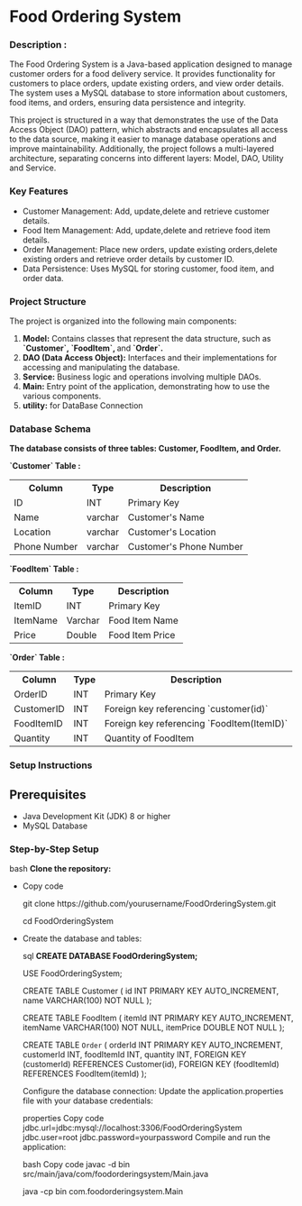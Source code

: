 # <h1>Food Ordering System</h1>

<h3><b>Description :</b></h3> 
<p>
The Food Ordering System is a Java-based application designed to manage customer orders for a food delivery service. It provides functionality for customers to place orders, update existing orders, and view order details. The system uses a MySQL database to store information about customers, food items, and orders, ensuring data persistence and integrity.
</p>
<p>
This project is structured in a way that demonstrates the use of the Data Access Object (DAO) pattern, which abstracts and encapsulates all access to the data source, making it easier to manage database operations and improve maintainability. Additionally, the project follows a multi-layered architecture, separating concerns into different layers: Model, DAO, Utility and Service.
</p>

<h3>Key Features</h3>
<ul>
<li>Customer Management: Add, update,delete and retrieve customer details.</li>
<li>Food Item Management: Add, update,delete and retrieve food item details.</li>
<li>Order Management: Place new orders, update existing orders,delete existing orders and retrieve order details by customer ID.</li>
<li>Data Persistence: Uses MySQL for storing customer, food item, and order data.</li>
</ul>

<h3>Project Structure</h3>
<b></b>The project is organized into the following main components:</b>

<ol>
<li><b>Model:</b> Contains classes that represent the data structure, such as <b>`Customer`, `FoodItem`, </b>and<b> `Order`.</b></li>
<li><b>DAO (Data Access Object):</b> Interfaces and their implementations for accessing and manipulating the database.</li>
<li><b>Service:</b> Business logic and operations involving multiple DAOs.</li>
<li><b>Main:</b> Entry point of the application, demonstrating how to use the various components.</li>
<li><b>utility:</b> for DataBase Connection </li>
</ol>

<h3>Database Schema</h3>
<b>The database consists of three tables: Customer, FoodItem, and Order.</b>
<br>
<p><b>`Customer` Table :</b></p>

<table>
<tr >
  <th>Column</th>
  <th>Type</th>
  <th>Description</th>
</tr>
<tr>
  <td>ID</td>
  <td>INT</td>
  <td>Primary Key</td>    
</tr>
<tr>
  <td>Name</td>
  <td>varchar</td>
  <td>Customer's Name</td>    
</tr>
<tr>
  <td>Location</td>
  <td>varchar</td>
  <td>Customer's Location</td>    
</tr>
<tr>
  <td>Phone Number</td>
  <td>varchar</td>
  <td>Customer's Phone Number</td>    
</tr>
  
</table>
<p><b>`FoodItem` Table :</b></p>
<table>
<tr>
  <th>Column</th>
  <th>Type</th>
  <th>Description</th>
</tr>
<tr>
  <td>ItemID</td>
  <td>INT</td>
  <td>Primary Key</td>
</tr>
<tr>
  <td>ItemName</td>
  <td>Varchar</td>
  <td>Food Item Name</td>
</tr>
<tr>
  <td>Price</td>
  <td>Double</td>
  <td>Food Item Price</td>
</tr>
</table>

<p><b>`Order` Table :</b></p>
<table>
<tr>
  <th>Column</th>
  <th>Type</th>
  <th>Description</th>
</tr>
<tr>
  <td>OrderID</td>
  <td>INT</td>
  <td>Primary Key</td>
</tr>
<tr>
  <td>CustomerID</td>
  <td>INT</td>
  <td>Foreign key referencing `customer(id)`</td>
</tr>
<tr>
  <td>FoodItemID</td>
  <td>INT</td>
  <td>Foreign key referencing `FoodItem(ItemID)`</td>
</tr>
<tr>
  <td>Quantity</td>
  <td>INT</td>
  <td>Quantity of FoodItem</td>
</tr>
</table>

<h3>Setup Instructions</h3>
<h2>Prerequisites</h2><ul>
<li>Java Development Kit (JDK) 8 or higher</li>
<li>MySQL Database  </li>
</ul>

<h3>Step-by-Step Setup</h3>
bash
<b>Clone the repository:</b>
<ul>
<li>Copy code</li>
<p>git clone https://github.com/yourusername/FoodOrderingSystem.git</p>
<p> cd FoodOrderingSystem</p>

<li>Create the database and tables:</li>
</p>
sql
<b>CREATE DATABASE FoodOrderingSystem;</b>
<p>
USE FoodOrderingSystem;

CREATE TABLE Customer (
    id INT PRIMARY KEY AUTO_INCREMENT,
    name VARCHAR(100) NOT NULL
);

CREATE TABLE FoodItem (
    itemId INT PRIMARY KEY AUTO_INCREMENT,
    itemName VARCHAR(100) NOT NULL,
    itemPrice DOUBLE NOT NULL
);

CREATE TABLE `Order` (
    orderId INT PRIMARY KEY AUTO_INCREMENT,
    customerId INT,
    foodItemId INT,
    quantity INT,
    FOREIGN KEY (customerId) REFERENCES Customer(id),
    FOREIGN KEY (foodItemId) REFERENCES FoodItem(itemId)
);

</p>
Configure the database connection:
Update the application.properties file with your database credentials:

properties
Copy code
jdbc.url=jdbc:mysql://localhost:3306/FoodOrderingSystem
jdbc.user=root
jdbc.password=yourpassword
Compile and run the application:

bash
Copy code
javac -d bin src/main/java/com/foodorderingsystem/Main.java


java -cp bin com.foodorderingsystem.Main

</ul>



